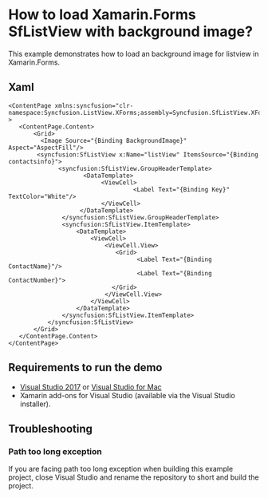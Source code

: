 # How to load Xamarin.Forms SfListView with background image?

This example demonstrates how to load an background image for listview in Xamarin.Forms.

## Xaml

 ```
<ContentPage xmlns:syncfusion="clr-namespace:Syncfusion.ListView.XForms;assembly=Syncfusion.SfListView.XForms" >
    <ContentPage.Content>
        <Grid>
          <Image Source="{Binding BackgroundImage}" Aspect="AspectFill"/>
         <syncfusion:SfListView x:Name="listView" ItemsSource="{Binding contactsinfo}">
               <syncfusion:SfListView.GroupHeaderTemplate>
                      <DataTemplate>
                           <ViewCell>
                                    <Label Text="{Binding Key}" TextColor="White"/>
                           </ViewCell>
                     </DataTemplate>
                </syncfusion:SfListView.GroupHeaderTemplate>
                <syncfusion:SfListView.ItemTemplate>
                    <DataTemplate>
                        <ViewCell>
                            <ViewCell.View>
                               <Grid>   
                                     <Label Text="{Binding ContactName}"/>
                                     <Label Text="{Binding ContactNumber}">
                              </Grid>
                            </ViewCell.View>
                        </ViewCell>
                    </DataTemplate>
                </syncfusion:SfListView.ItemTemplate>                
            </syncfusion:SfListView>
        </Grid>
    </ContentPage.Content>
</ContentPage>
```
 
## Requirements to run the demo

* [Visual Studio 2017](https://visualstudio.microsoft.com/downloads/) or [Visual Studio for Mac](https://visualstudio.microsoft.com/vs/mac/)
* Xamarin add-ons for Visual Studio (available via the Visual Studio installer).

## Troubleshooting

### Path too long exception

If you are facing path too long exception when building this example project, close Visual Studio and rename the repository to short and build the project.
